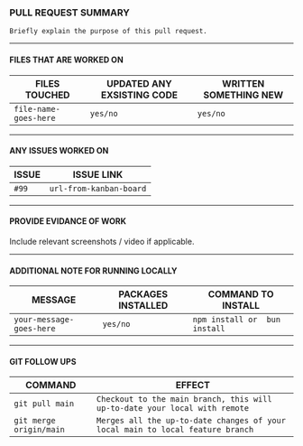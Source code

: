 ### PULL REQUEST SUMMARY

`Briefly explain the purpose of this pull request.`

<hr>

#### FILES THAT ARE WORKED ON

| FILES TOUCHED         | UPDATED ANY EXSISTING CODE | WRITTEN SOMETHING NEW |
| --------------------- | -------------------------- | --------------------- |
| `file-name-goes-here` | `yes/no`                   | `yes/no`              |

<hr>

#### ANY ISSUES WORKED ON

| ISSUE | ISSUE LINK              |
| ----- | ----------------------- |
| `#99` | `url-from-kanban-board` |

<hr>

#### PROVIDE EVIDANCE OF WORK

Include relevant screenshots / video if applicable.

<hr>

#### ADDITIONAL NOTE FOR RUNNING LOCALLY

| MESSAGE                  | PACKAGES INSTALLED | COMMAND TO INSTALL            |
| ------------------------ | ------------------ | ----------------------------- |
| `your-message-goes-here` | `yes/no`           | `npm install or  bun install` |

<hr>

#### GIT FOLLOW UPS

| COMMAND                 | EFFECT                                                                         |
| ----------------------- | ------------------------------------------------------------------------------ |
| `git pull main`         | `Checkout to the main branch, this will up-to-date your local with remote`     |
| `git merge origin/main` | `Merges all the up-to-date changes of your local main to local feature branch` |